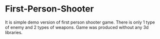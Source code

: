 First-Person-Shooter
====================

It is simple demo version of  first person shooter game.  There is only 1 type of enemy and 2 types of weapons.  Game was produced without any 3d libraries.
